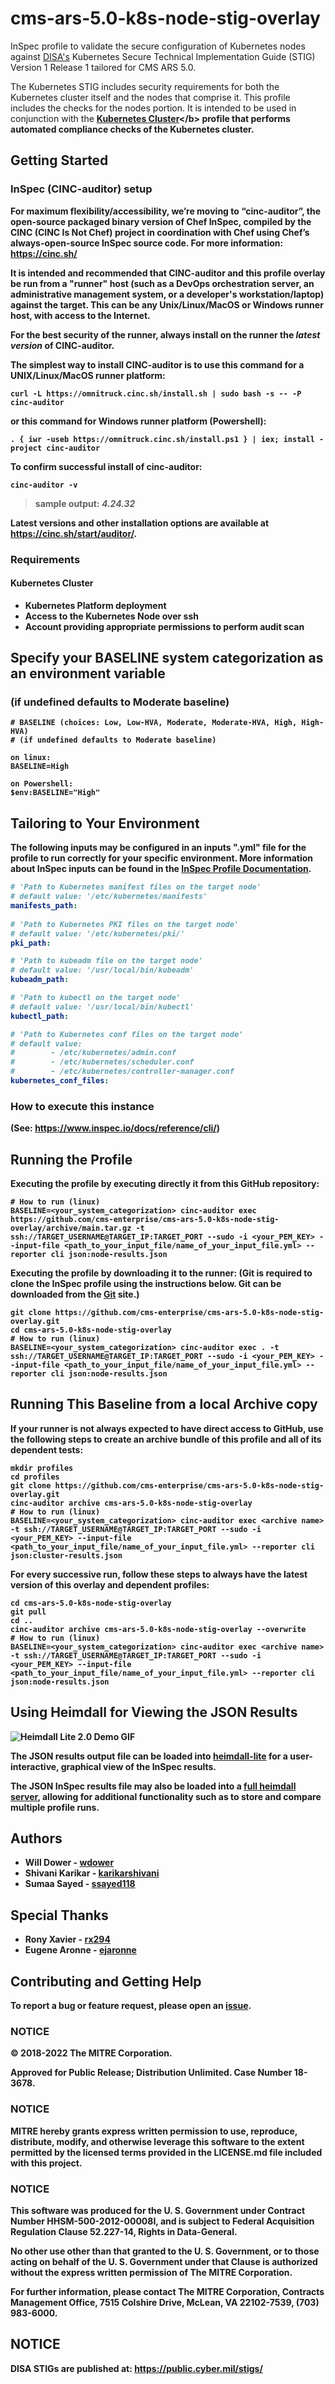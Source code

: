 # cms-ars-5.0-k8s-node-stig-overlay

InSpec profile to validate the secure configuration of Kubernetes nodes against [DISA's](https://public.cyber.mil/stigs/) Kubernetes Secure Technical Implementation Guide (STIG) Version 1 Release 1 tailored for CMS ARS 5.0.

The Kubernetes STIG includes security requirements for both the Kubernetes cluster itself and the nodes that comprise it. This profile includes the checks for the nodes portion. It is intended  to be used in conjunction with the <b>[Kubernetes Cluster]([https://github.com/](https://github.com/mitre/cms-ars-5.0-k8s-cluster-stig-overlay))</b> profile that performs automated compliance checks of the Kubernetes cluster.

## Getting Started  
### InSpec (CINC-auditor) setup
For maximum flexibility/accessibility, we’re moving to “cinc-auditor”, the open-source packaged binary version of Chef InSpec, compiled by the CINC (CINC Is Not Chef) project in coordination with Chef using Chef’s always-open-source InSpec source code. For more information: https://cinc.sh/

It is intended and recommended that CINC-auditor and this profile overlay be run from a __"runner"__ host (such as a DevOps orchestration server, an administrative management system, or a developer's workstation/laptop) against the target. This can be any Unix/Linux/MacOS or Windows runner host, with access to the Internet.

__For the best security of the runner, always install on the runner the _latest version_ of CINC-auditor.__ 

__The simplest way to install CINC-auditor is to use this command for a UNIX/Linux/MacOS runner platform:__
```
curl -L https://omnitruck.cinc.sh/install.sh | sudo bash -s -- -P cinc-auditor
```

__or this command for Windows runner platform (Powershell):__
```
. { iwr -useb https://omnitruck.cinc.sh/install.ps1 } | iex; install -project cinc-auditor
```
To confirm successful install of cinc-auditor:
```
cinc-auditor -v
```
> sample output:  _4.24.32_

Latest versions and other installation options are available at https://cinc.sh/start/auditor/.

### Requirements

#### Kubernetes Cluster
- Kubernetes Platform deployment
- Access to the Kubernetes Node over ssh
- Account providing appropriate permissions to perform audit scan

## Specify your BASELINE system categorization as an environment variable
### (if undefined defaults to Moderate baseline)

```
# BASELINE (choices: Low, Low-HVA, Moderate, Moderate-HVA, High, High-HVA)
# (if undefined defaults to Moderate baseline)

on linux:
BASELINE=High

on Powershell:
$env:BASELINE="High"
```

## Tailoring to Your Environment

The following inputs may be configured in an inputs ".yml" file for the profile to run correctly for your specific environment. More information about InSpec inputs can be found in the [InSpec Profile Documentation](https://www.inspec.io/docs/reference/profiles/).

```yml
# 'Path to Kubernetes manifest files on the target node'
# default value: '/etc/kubernetes/manifests'
manifests_path:
 
# 'Path to Kubernetes PKI files on the target node'
# default value: '/etc/kubernetes/pki/'
pki_path:

# 'Path to kubeadm file on the target node'
# default value: '/usr/local/bin/kubeadm'
kubeadm_path:

# 'Path to kubectl on the target node'
# default value: '/usr/local/bin/kubectl'
kubectl_path:

# 'Path to Kubernetes conf files on the target node'
# default value:
#        - /etc/kubernetes/admin.conf
#        - /etc/kubernetes/scheduler.conf
#        - /etc/kubernetes/controller-manager.conf
kubernetes_conf_files:

```
### How to execute this instance  
(See: https://www.inspec.io/docs/reference/cli/)

## Running the Profile

Executing the profile by executing directly it from this GitHub repository:
```
# How to run (linux)
BASELINE=<your_system_categorization> cinc-auditor exec https://github.com/cms-enterprise/cms-ars-5.0-k8s-node-stig-overlay/archive/main.tar.gz -t ssh://TARGET_USERNAME@TARGET_IP:TARGET_PORT --sudo -i <your_PEM_KEY> --input-file <path_to_your_input_file/name_of_your_input_file.yml> --reporter cli json:node-results.json
```

Executing the profile by downloading it to the runner:
(Git is required to clone the InSpec profile using the instructions below. Git can be downloaded from the [Git](https://git-scm.com/book/en/v2/Getting-Started-Installing-Git) site.)
```
git clone https://github.com/cms-enterprise/cms-ars-5.0-k8s-node-stig-overlay.git
cd cms-ars-5.0-k8s-node-stig-overlay
# How to run (linux)
BASELINE=<your_system_categorization> cinc-auditor exec . -t ssh://TARGET_USERNAME@TARGET_IP:TARGET_PORT --sudo -i <your_PEM_KEY> --input-file <path_to_your_input_file/name_of_your_input_file.yml> --reporter cli json:node-results.json
```

## Running This Baseline from a local Archive copy

If your runner is not always expected to have direct access to GitHub, use the following steps to create an archive bundle of this profile and all of its dependent tests:

```
mkdir profiles
cd profiles
git clone https://github.com/cms-enterprise/cms-ars-5.0-k8s-node-stig-overlay.git
cinc-auditor archive cms-ars-5.0-k8s-node-stig-overlay
# How to run (linux)
BASELINE=<your_system_categorization> cinc-auditor exec <archive name> -t ssh://TARGET_USERNAME@TARGET_IP:TARGET_PORT --sudo -i <your_PEM_KEY> --input-file <path_to_your_input_file/name_of_your_input_file.yml> --reporter cli json:cluster-results.json
```

For every successive run, follow these steps to always have the latest version of this overlay and dependent profiles:

```
cd cms-ars-5.0-k8s-node-stig-overlay
git pull
cd ..
cinc-auditor archive cms-ars-5.0-k8s-node-stig-overlay --overwrite
# How to run (linux)
BASELINE=<your_system_categorization> cinc-auditor exec <archive name> -t ssh://TARGET_USERNAME@TARGET_IP:TARGET_PORT --sudo -i <your_PEM_KEY> --input-file <path_to_your_input_file/name_of_your_input_file.yml> --reporter cli json:node-results.json
```

## Using Heimdall for Viewing the JSON Results

![Heimdall Lite 2.0 Demo GIF](https://github.com/mitre/heimdall2/blob/master/apps/frontend/public/heimdall-lite-2.0-demo-5fps.gif)

The JSON results output file can be loaded into **[heimdall-lite](https://heimdall-lite.cms.gov/)** for a user-interactive, graphical view of the InSpec results.	

The JSON InSpec results file may also be loaded into a **[full heimdall server](https://github.com/mitre/heimdall2)**, allowing for additional functionality such as to store and compare multiple profile runs.		

## Authors

- Will Dower - [wdower](https://github.com/wdower)
- Shivani Karikar - [karikarshivani](https://github.com/karikarshivani)
- Sumaa Sayed - [ssayed118](https://github.com/ssayed118)

## Special Thanks
- Rony Xavier - [rx294](https://github.com/rx294)
- Eugene Aronne - [ejaronne](https://github.com/ejaronne)

## Contributing and Getting Help
To report a bug or feature request, please open an [issue](https://github.com/CMS-Enterprise/cms-ars-5.0-k8s-node-stig-overlay/issues/new).

### NOTICE

© 2018-2022 The MITRE Corporation.

Approved for Public Release; Distribution Unlimited. Case Number 18-3678.

### NOTICE		

MITRE hereby grants express written permission to use, reproduce, distribute, modify, and otherwise leverage this software to the extent permitted by the licensed terms provided in the LICENSE.md file included with this project.

### NOTICE
This software was produced for the U. S. Government under Contract Number HHSM-500-2012-00008I, and is subject to Federal Acquisition Regulation Clause 52.227-14, Rights in Data-General.

No other use other than that granted to the U. S. Government, or to those acting on behalf of the U. S. Government under that Clause is authorized without the express written permission of The MITRE Corporation.		

For further information, please contact The MITRE Corporation, Contracts Management Office, 7515 Colshire Drive, McLean, VA 22102-7539, (703) 983-6000.

## NOTICE

DISA STIGs are published at: https://public.cyber.mil/stigs/
